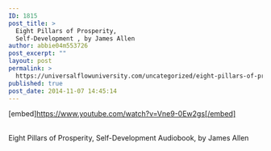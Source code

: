 ```yaml
---
ID: 1815
post_title: >
  Eight Pillars of Prosperity,
  Self-Development , by James Allen
author: abbie04m553726
post_excerpt: ""
layout: post
permalink: >
  https://universalflowuniversity.com/uncategorized/eight-pillars-of-prosperity-self-development-by-james-allen/
published: true
post_date: 2014-11-07 14:45:14
---
```

[embed]https://www.youtube.com/watch?v=Vne9-0Ew2gs[/embed]</br></br>
<p>Eight Pillars of Prosperity, Self-Development Audiobook, by James Allen</p>